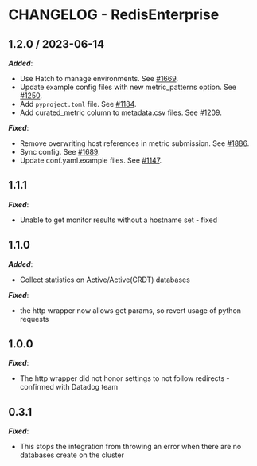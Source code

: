 # CHANGELOG - RedisEnterprise

## 1.2.0 / 2023-06-14

***Added***:

* Use Hatch to manage environments. See [#1669](https://github.com/DataDog/integrations-extras/pull/1669).
* Update example config files with new metric_patterns option. See [#1250](https://github.com/DataDog/integrations-extras/pull/1250).
* Add `pyproject.toml` file. See [#1184](https://github.com/DataDog/integrations-extras/pull/1184).
* Add curated_metric column to metadata.csv files. See [#1209](https://github.com/DataDog/integrations-extras/pull/1209).

***Fixed***:

* Remove overwriting host references in metric submission. See [#1886](https://github.com/DataDog/integrations-extras/pull/1886).
* Sync config. See [#1689](https://github.com/DataDog/integrations-extras/pull/1689).
* Update conf.yaml.example files. See [#1147](https://github.com/DataDog/integrations-extras/pull/1147).

## 1.1.1

***Fixed***:

* Unable to get monitor results without a hostname set - fixed

## 1.1.0

***Added***:

* Collect statistics on Active/Active(CRDT) databases

***Fixed***:

* the http wrapper now allows get params, so revert usage of python requests

## 1.0.0

***Fixed***:

* The http wrapper did not honor settings to not follow redirects - confirmed with Datadog team

## 0.3.1

***Fixed***:

* This stops the integration from throwing an error when there are no databases create on the cluster
